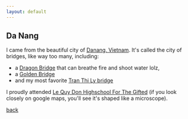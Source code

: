 ```yaml
---
layout: default
---
```


## Da Nang

I came from the beautiful city of [Danang, Vietnam](http://static.asiawebdirect.com/m/bangkok/portals/vietnam/homepage/da-nang/first-time/pagePropertiesImage/da-nang.jpg). It's called the city of bridges, like way too many, including:

* a [Dragon Bridge](https://www.cnn.com/travel/article/dragon-bridge-da-nang/index.html) that can breathe fire and shoot water lolz,
* a [Golden Bridge](https://www.tripadvisor.com/Attraction_Review-g298085-d14991251-Reviews-Golden_Bridge-Da_Nang.html)
* and my most favorite [Tran Thi Ly bridge](https://danangfantasticity.com/wp-content/uploads/2015/10/Tranthily-pa1-01.jpg)


I proudly attended [Le Quy Don Highschool For The Gifted](https://goo.gl/maps/fwt5F3cgZNNVFbzR6) (if you look closely on google maps, you'll see it's shaped like a microscope).

[back](./)
